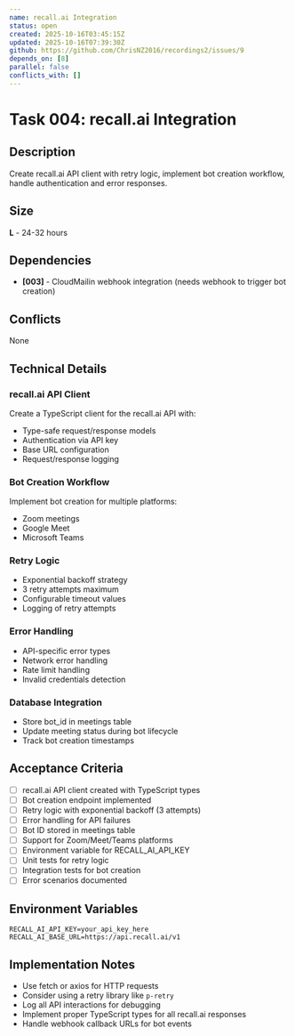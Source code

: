 ```yaml
---
name: recall.ai Integration
status: open
created: 2025-10-16T03:45:15Z
updated: 2025-10-16T07:39:30Z
github: https://github.com/ChrisNZ2016/recordings2/issues/9
depends_on: [8]
parallel: false
conflicts_with: []
---
```


# Task 004: recall.ai Integration

## Description

Create recall.ai API client with retry logic, implement bot creation workflow, handle authentication and error responses.

## Size

**L** - 24-32 hours

## Dependencies

- **[003]** - CloudMailin webhook integration (needs webhook to trigger bot creation)

## Conflicts

None

## Technical Details

### recall.ai API Client

Create a TypeScript client for the recall.ai API with:
- Type-safe request/response models
- Authentication via API key
- Base URL configuration
- Request/response logging

### Bot Creation Workflow

Implement bot creation for multiple platforms:
- Zoom meetings
- Google Meet
- Microsoft Teams

### Retry Logic

- Exponential backoff strategy
- 3 retry attempts maximum
- Configurable timeout values
- Logging of retry attempts

### Error Handling

- API-specific error types
- Network error handling
- Rate limit handling
- Invalid credentials detection

### Database Integration

- Store bot_id in meetings table
- Update meeting status during bot lifecycle
- Track bot creation timestamps

## Acceptance Criteria

- [ ] recall.ai API client created with TypeScript types
- [ ] Bot creation endpoint implemented
- [ ] Retry logic with exponential backoff (3 attempts)
- [ ] Error handling for API failures
- [ ] Bot ID stored in meetings table
- [ ] Support for Zoom/Meet/Teams platforms
- [ ] Environment variable for RECALL_AI_API_KEY
- [ ] Unit tests for retry logic
- [ ] Integration tests for bot creation
- [ ] Error scenarios documented

## Environment Variables

```env
RECALL_AI_API_KEY=your_api_key_here
RECALL_AI_BASE_URL=https://api.recall.ai/v1
```

## Implementation Notes

- Use fetch or axios for HTTP requests
- Consider using a retry library like `p-retry`
- Log all API interactions for debugging
- Implement proper TypeScript types for all recall.ai responses
- Handle webhook callback URLs for bot events
